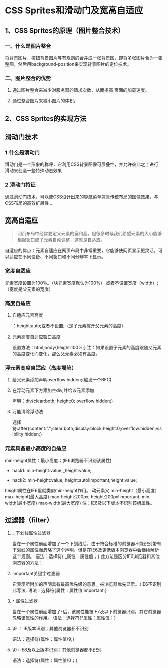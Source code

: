 # CSS Sprites和滑动门及宽高自适应

## 1、CSS Sprites的原理（图片整合技术）

### 一、什么是图片整合

将背景图片，按钮背景图片等有规则的合并成一张背景图，即将多张图片合为一张整图，然后用background-position来实现背景图片的定位技术。

### 二、图片整合的优势

1. 通过图片整合来减少对服务器的请求次数，从而提高 页面的加载速度。

2. 通过整合图片来减小图片的体积。

## 2、CSS Sprites的实现方法

## 滑动门技术

### 1.什么是滑动门

滑动门是一个形象的称呼，它利用CSS背景图像可层叠性，并允许彼此之上进行滑动来创造一些特殊动态效果

### 2.滑动门特征

通过滑动门技术，可以使CSS设计出来的导航菜单兼具传统布局的图像效果，与CSS布局的高效扩展性 。

## 宽高自适应

> 网页布局中经常要定义元素的宽和高。但很多时候我们希望元素的大小能够根据窗口或子元素自动调整，这就是自适应。

自适应的优点：元素自适应在网页布局中非常重要，它能够使网页显示更灵活，可以适应在不同设备、不同窗口和不同分辨率下显示。

### 宽度自适应

元素宽度设置为100%。（块元素宽度默认为100%） 或者不设置宽度（width）;（宽度是父元素的宽度）

### 高度自适应

1. 自适应元素高度

    ：height:auto;或者不设置;（是子元素撑开父元素的高度）

2. 元素高度自适应窗口高度

    设置方法：html,body{height:100%;} 注：如果设置子元素的高度跟随父元素的高度变化而变化，那么父元素必须有高度。

### 浮元素高度自适应（高度塌陷）

1. 给父元素添加声明overflow:hidden;(触发一个BFC)

2. 在浮动元素下方添加空div,并给该元素添加

    声明：div{clear:both; height:0; overflow:hidden;}

3. 万能清除浮动法

    选择符:after{content:".";clear:both;display:block;height:0;overflow:hidden;visibility:hidden;}

### 元素具备最小高度的自适应

min-height属性：最小高度；(IE6浏览器不识别该属性)

- hack1: min-height:value;_height:value;

- hack2: min-height:value; height:auto!important;height:value;

height属性在IE6里就类似min-height作用。 动元素父 min-height（最小高度） max-height(最大高度) max-height:200px; height:200px!important; min-width(最小宽度) max-width(最大宽度) 注：IE6及以下版本不识别该组属性。


## 过滤器（filter）

1. _ 下划线属性过滤器

    当在一个属性前面增加了一个下划线后，由于符合标准的浏览器不能识别带有下划线的属性而忽略了这个声明，但是在IE6及更低版本浏览器中会继续解析这个规则。 语法：选择符{ _属性：属性值；} 此方法是区分IE6浏览器和其他浏览器的方法；

2. !important关键字过滤器

    它表示所附加的声明具有最高优先级的意思。被浏览器优先显示。（IE6不识别此写法.  语法：选择符{属性：属性值!important;}

3. `*` 属性过滤器

    当在一个属性前面增加了`*`后，该属性能被IE7及以下浏览器识别，其它浏览器忽略该属性的作用。 语法：选择符{*属性：属性值；}

4. \9 ： IE版本识别；其他浏览器都不识别

    语法：选择符{属性：属性值\9;}

5. \0 : IE8及以上版本识别；其他浏览器都不识别

    语法：选择符{属性：属性值\0；}
